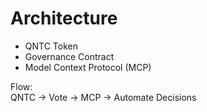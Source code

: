 # Architecture

- QNTC Token
- Governance Contract
- Model Context Protocol (MCP)

Flow:  
QNTC → Vote → MCP → Automate Decisions
